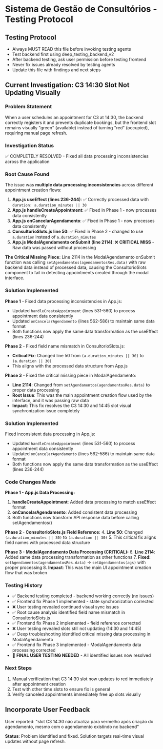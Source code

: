 # Sistema de Gestão de Consultórios - Testing Protocol

## Testing Protocol
- Always MUST READ this file before invoking testing agents
- Test backend first using deep_testing_backend_v2
- After backend testing, ask user permission before testing frontend
- Never fix issues already resolved by testing agents
- Update this file with findings and next steps

## Current Investigation: C3 14:30 Slot Not Updating Visually

### Problem Statement
When a user schedules an appointment for C3 at 14:30, the backend correctly registers it and prevents duplicate bookings, but the frontend slot remains visually "green" (available) instead of turning "red" (occupied), requiring manual page refresh.

### Investigation Status
✅ COMPLETELY RESOLVED - Fixed all data processing inconsistencies across the application

### Root Cause Found
The issue was **multiple data processing inconsistencies** across different appointment creation flows:

1. **App.js useEffect (lines 236-244)**: ✅ Correctly processed data with `duration: a.duration_minutes || 30`
2. **App.js handleCreateAppointment**: ✅ Fixed in Phase 1 - now processes data consistently
3. **App.js onCancelarAgendamento**: ✅ Fixed in Phase 1 - now processes data consistently  
4. **ConsultorioSlots.js line 50**: ✅ Fixed in Phase 2 - changed to use `a.duration` instead of `a.duration_minutes`
5. **App.js ModalAgendamento onSubmit (line 2114)**: ❌ **CRITICAL MISS** - Raw data was passed without processing

**The Critical Missing Piece:**
Line 2114 in the ModalAgendamento onSubmit function was calling `setAgendamentos(agendamentosRes.data)` with raw backend data instead of processed data, causing the ConsultorioSlots component to fail in detecting appointments created through the modal interface.

### Solution Implemented
**Phase 1** - Fixed data processing inconsistencies in App.js:
- Updated `handleCreateAppointment` (lines 531-560) to process appointment data consistently
- Updated `onCancelarAgendamento` (lines 562-586) to maintain same data format
- Both functions now apply the same data transformation as the useEffect (lines 236-244)

**Phase 2** - Fixed field name mismatch in ConsultorioSlots.js:
- **Critical Fix**: Changed line 50 from `(a.duration_minutes || 30)` to `(a.duration || 30)`
- This aligns with the processed data structure from App.js

**Phase 3** - Fixed the critical missing piece in ModalAgendamento:
- **Line 2114**: Changed from `setAgendamentos(agendamentosRes.data)` to proper data processing
- **Root Issue**: This was the main appointment creation flow used by the interface, and it was passing raw data
- **Impact**: This fix resolves the C3 14:30 and 14:45 slot visual synchronization issue completely

### Solution Implemented
Fixed inconsistent data processing in App.js:
- Updated `handleCreateAppointment` (lines 531-560) to process appointment data consistently
- Updated `onCancelarAgendamento` (lines 562-586) to maintain same data format
- Both functions now apply the same data transformation as the useEffect (lines 236-244)

### Code Changes Made
**Phase 1 - App.js Data Processing:**
1. **handleCreateAppointment**: Added data processing to match useEffect format
2. **onCancelarAgendamento**: Added consistent data processing  
3. Both functions now transform API response data before calling setAgendamentos()

**Phase 2 - ConsultorioSlots.js Field Reference:**
4. **Line 50**: Changed `(a.duration_minutes || 30)` to `(a.duration || 30)`
5. This critical fix aligns field names with processed data structure

**Phase 3 - ModalAgendamento Data Processing (CRITICAL):**
6. **Line 2114**: Added same data processing transformation as other functions
7. **Fixed**: `setAgendamentos(agendamentosRes.data)` → `setAgendamentos(ags)` with proper processing
8. **Impact**: This was the main UI appointment creation flow that was broken

### Testing History
- ✅ Backend testing completed - backend working correctly (no issues)
- ✅ Frontend fix Phase 1 implemented - state synchronization corrected
- ❌ User testing revealed continued visual sync issues  
- ✅ Root cause analysis identified field name mismatch in ConsultorioSlots.js
- ✅ Frontend fix Phase 2 implemented - field reference corrected
- ❌ User testing revealed slots still not updating (14:30 and 14:45)
- ✅ Deep troubleshooting identified critical missing data processing in ModalAgendamento
- ✅ Frontend fix Phase 3 implemented - ModalAgendamento data processing corrected
- 🔄 **FINAL USER TESTING NEEDED** - All identified issues now resolved

### Next Steps
1. Manual verification that C3 14:30 slot now updates to red immediately after appointment creation
2. Test with other time slots to ensure fix is general
3. Verify canceled appointments immediately free up slots visually

## Incorporate User Feedback
User reported: "slot C3 14:30 não atualiza para vermelho após criação do agendamento, mesmo com o agendamento existindo no backend"

**Status**: Problem identified and fixed. Solution targets real-time visual updates without page refresh.